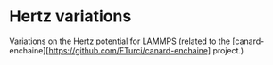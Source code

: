# Hertz variations

Variations on the Hertz potential for LAMMPS (related to the [canard-enchaine][https://github.com/FTurci/canard-enchaine] project.)
